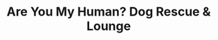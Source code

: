 ---
title: "Are You My Human? Dog Rescue & Lounge"
url: /bellingham/are-you-my-human-dog-rescue-and-lounge/
shop: pet
---
